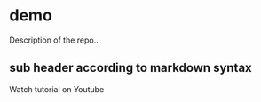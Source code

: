 # demo

Description of the repo..

## sub header according to markdown syntax

Watch tutorial on Youtube